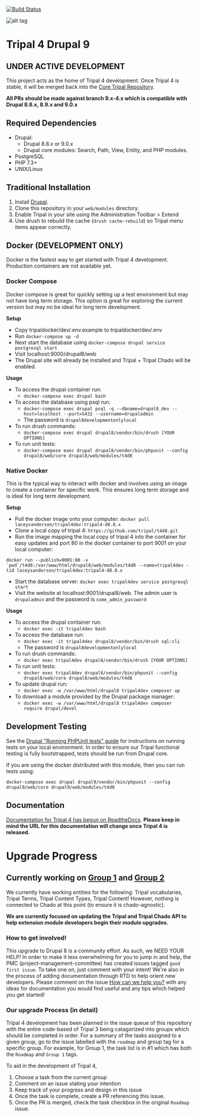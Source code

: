 [![Build Status](https://travis-ci.org/tripal/t4d8.svg?branch=9.x-4.x)](https://travis-ci.org/tripal/t4d8)


![alt tag](https://raw.githubusercontent.com/tripal/tripal/7.x-3.x/tripal/theme/images/tripal_logo.png)

# Tripal 4 Drupal 9

## UNDER ACTIVE DEVELOPMENT

This project acts as the home of Tripal 4 development. Once Tripal 4 is stable, it will be merged back into the [Core Tripal Repository](https://github.com/tripal/tripal).

**All PRs should be made against branch 9.x-4.x which is compatible with Drupal 8.8.x, 8.9.x and 9.0.x**

## Required Dependencies
* Drupal:
  * Drupal 8.8.x or 9.0.x
  * Drupal core modules: Search, Path, View, Entity, and PHP modules.
* PostgreSQL
* PHP 7.3+
* UNIX/Linux

## Traditional Installation

1. Install [Drupal](https://www.drupal.org/docs/develop/using-composer/using-composer-to-install-drupal-and-manage-dependencies).
2. Clone this repository in your `web/modules` directory.
3. Enable Tripal in your site using the Administration Toolbar > Extend
4. Use drush to rebuild the cache (`drush cache-rebuild`) so Tripal menu items appear correctly.

## Docker (DEVELOPMENT ONLY)

Docker is the fastest way to get started with Tripal 4 development. Production containers are not available yet.  

### Docker Compose

Docker compose is great for quickly setting up a test environment but may not have long term storage. This option is great for exploring the current version but may no be ideal for long term development.

**Setup**

- Copy tripaldocker/dev/.env.example to tripaldocker/dev/.env
- Run `docker-compose up -d`
- Next start the database using `docker-compose drupal service postgresql start`
- Visit localhost:9000/drupal8/web
- The Drupal site will already be installed and Tripal + Tripal Chado will be enabled.

**Usage**
- To access the drupal container run:
  - `docker-compose exec drupal bash`
- To access the database using psql run:
  - `docker-compose exec drupal psql -q --dbname=drupal8_dev --host=localhost --port=5432 --username=drupaladmin`
  - The password is `drupal8developmentonlylocal`
- To run drush commands:
  - `docker-compose exec drupal drupal8/vendor/bin/drush [YOUR OPTIONS]`
- To run unit tests:
  - `docker-compose exec drupal drupal8/vendor/bin/phpunit --config drupal8/web/core drupal8/web/modules/t4d8`

### Native Docker

This is the typical way to interact with docker and involves using an image to create a container for specific work. This ensures long term storage and is ideal for long term development.

**Setup**

 - Pull the docker image onto your computer: `docker pull laceysanderson/tripal4dev:tripal4-d8.8.x`
 - Clone a local copy of tripal 4: `https://github.com/tripal/t4d8.git`
 - Run the image mapping the local copy of tripal 4 into the container for easy updates and port 80 in the docker container to port 9001 on your local computer: 
```
docker run --publish=9001:80 -v `pwd`/t4d8:/var/www/html/drupal8/web/modules/t4d8 --name=tripal4dev -tid laceysanderson/tripal4dev:tripal4-d8.8.x
```
 - Start the database server: `docker exec tripal4dev service postgresql start`
 - Visit the website at localhost:9001/drupal8/web. The admin user is `drupaladmin` and the password is `some_admin_password`

**Usage**

- To access the drupal container run:
  - `docker exec -it tripal4dev bash`
- To access the database run:
  - `docker exec -it tripal4dev drupal8/vendor/bin/drush sql:cli`
  - The password is `drupal8developmentonlylocal`
- To run drush commands:
  - `docker exec tripal4dev drupal8/vendor/bin/drush [YOUR OPTIONS]`
- To run unit tests:
  - `docker exec tripal4dev drupal8/vendor/bin/phpunit --config drupal8/web/core drupal8/web/modules/t4d8`
- To update drupal run:
  - `docker exec -w /var/www/html/drupal8 tripal4dev composer up`
- To download a module provided by the Drupal package manager:
  - `docker exec -w /var/www/html/drupal8 tripal4dev composer require drupal/devel`

## Development Testing

See the [Drupal "Running PHPUnit tests" guide](https://www.drupal.org/node/2116263) for instructions on running tests on your local environment. In order to ensure our Tripal functional testing is fully bootstrapped, tests should be run from Drupal core.

If you are using the docker distributed with this module, then you can run tests using:
```
docker-compose exec drupal drupal9/vendor/bin/phpunit --config drupal9/web/core drupal9/web/modules/t4d8
```

## Documentation

[Documentation for Tripal 4 has begun on ReadtheDocs](https://tripal4.readthedocs.io/en/latest/dev_guide.html). **Please keep in mind the URL for this documentation will change once Tripal 4 is released.**

# Upgrade Progress

## Currently working on [Group 1](https://github.com/tripal/t4d8/issues/1) and [Group 2](https://github.com/tripal/t4d8/issues/2)

We currently have working entities for the following: Tripal vocabularies, Tripal Terms, Tripal Content Types, Tripal Content! However, nothing is connected to Chado at this point (to ensure it is chado-agnostic).

**We are currently focused on updating the Tripal and Tripal Chado API to help extension module developers begin their module upgrades.**

### How to get involved!

This upgrade to Drupal 8 is a community effort. As such, we NEED YOUR HELP! In order to make it less overwhelming for you to jump in and help, the PMC (project-management-committee) has created issues tagged `good first issue`. To take one on, just comment with your intent! We're also in the process of adding documentation through RTD to help orient new developers. Please comment on the issue [How can we help you?](https://github.com/tripal/t4d8/issues/16) with any ideas for documentation you would find useful and any tips which helped you get started!

### Our upgrade Process (in detail)

Tripal 4 development has been planned in the issue queue of this repository with the entire code-based of Tripal 3 being catagorized into groups which should be completed in order. For a summary of the tasks assigned to a given group, go to the issue labelled with the `roadmap` and group tag for a specific group. For example, for Group 1, the task list is in #1 which has both the `Roadmap` and `Group 1` tags.

To aid in the development of Tripal 4,
1. Choose a task from the current group
2. Comment on an issue stating your intention
3. Keep track of your progress and design in this issue
4. Once the task is complete, create a PR referencing this issue.
5. Once the PR is merged, check the task checkbox in the original `Roadmap` issue.
